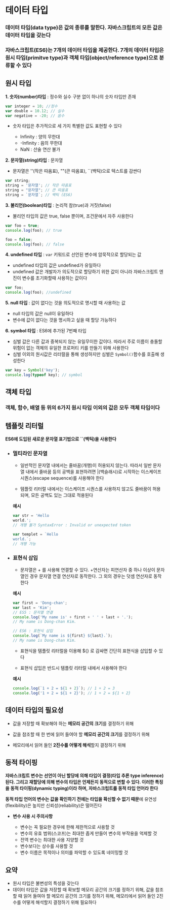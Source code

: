 # 데이터 타입

### 데이터 타입(data type)은 값의 종류를 말한다. 자바스크립트의 모든 값은 데이터 타입을 갖는다

### 자바스크립트(ES6)는 7개의 데이터 타입을 제공한다. 7개의 데이터 타입은 원시 타입(primitve type)과 객체 타입(object/reference type)으로 분류할 수 있다

## 원시 타입

**1. 숫자(number)타입** :  정수와 실수 구분 없이 하나의 숫자 타입만 존재

```js
var integer = 10; //정수
var double = 10.12; // 실수
var negative = -20; // 음수
```

  - 숫자 타입은 추가적으로 세 가지 특별한 값도 표현할 수 있다

    - Infinity : 양의 무한대
    - -Infinity : 음의 무한대
    - NaN : 산술 연산 불가

**2. 문자열(string)타입** : 문자열
  -  문자열은 ''(작은 따옴표), ""(큰 따옴표), ``(백틱)으로 텍스트를 감싼다

```js
var string;
string = '문자열'; // 작은 따옴표
string = "문자열"; // 큰 따옴표
string = `문자열`; // 백틱 (ES6)
```

**3. 불리언(boolean)타입** : 논리적 참(true)과 거짓(false)
  - 불리언 타입의 값은 true, false 뿐이며, 조건문에서 자주 사용한다

```js
var foo = true;
console.log(foo); // true

foo = false;
console.log(foo); // false
```

**4. undefined 타입** : `var` 키워드로 선언된 변수에 암묵적으로 할당되는 값
  - undefined 타입의 값은 undefined가 유일하다
  - undefined 값은 개발자가 의도적으로 할당하기 위한 값이 아니라 자바스크립트 엔진이 변수를 초기화할때 사용하는 값이다

```js
var foo;
console.log(foo); //undefined
```

**5. null 타입** : 값이 없다는 것을 의도적으로 명시할 때 사용하는 값
  - null 타입의 값은 null이 유일하다
  - 변수에 값이 없다는 것을 명시하고 싶을 때 할당 가능하다

**6. symbol 타입** : ES6에 추가된 7번째 타입
  - 심벌 값은 다른 값과 중복되지 않는 유일무이한 값이다. 따라서 주로 이름이 충돌할 위험이 없는 객체의 유일한 프로퍼티 키를 만들기 위해 사용한다
  - 심벌 이외의 원시값은 리터럴을 통해 생성하지만 심벌은 `Symbol()`함수를 호출해 생성한다

```js
var key = Symbol('key');
console.log(typeof key); // symbol
```

## 객체 타입

### 객체, 함수, 배열 등 위의 6가지 원시 타입 이외의 값은 모두 객체 타입이다

## 템플릿 리터럴

**ES6에 도입된 새로운 문자열 표기법으로 ``(백틱)을 사용한다**

- ### 멀티라인 문자열

  - 일반적인 문자열 내에서는 줄바꿈(개행)이 허용되지 않는다. 따라서 일반 문자열 내에서 줄바꿈 등의 공백을 표현하려면 |(백슬래시)로 시작하는 이스케이프 시퀀스(escape sequence)를 사용해야 한다
  
  - 템플릿 리터럴 내에서는 이스케이프 시퀀스를 사용하지 않고도 줄바꿈이 허용되며, 모든 공백도 있는 그대로 적용된다

  **예시**

  ```js
  var str = 'Hello
  world.'; 
  // 개행 불가 SyntaxError : Invalid or unexpected token

  var templet = `Hello
  world.`;
  // 개행 가능
  ```

- ### 표현식 삽입

  - 문자열은 + 를 사용해 연결할 수 있다. +연산자는 피연산자 중 하나 이상이 문자열인 경우 문자열 연결 연산자로 동작한다. 그 외의 경우는 덧셈 연산자로 동작한다

  **예시**

  ```js
  var first = 'Dong-chan';
  var last = 'Kim';
  // ES5 : 문자열 연결
  console.log('My name is' + first + ' ' + last + '.');
  // My name is Dong-chan Kim.

  // ES6 : 표현식 삽입
  console.log(`My name is ${first} ${last}.`);
  // My name is Dong-chan Kim.
  ```

  - 표현식을 템플릿 리터럴을 이용해 ${} 로 감싸면 간단히 표현식을 삽입할 수 있다

  - 표현식 삽입은 반드시 템플릿 리터럴 내에서 사용해야 한다

  **예시**

  ```js
  console.log(`1 + 2 = ${1 + 2}`); // 1 + 2 = 3
  console.log('1 + 2 = ${1 + 2}'); // 1 + 2 = ${1 + 2}
  ```

## 데이터 타입의 필요성

- 값을 저장할 때 확보해야 하는 **메모리 공간의 크기**를 결정하기 위해

- 값을 참조할 때 한 번에 읽어 들여야 할 **메모리 공간의 크기**를 결정하기 위해

- 메모리에서 읽어 들인 **2진수를 어떻게 해석**할지 결정하기 위해

## 동적 타이핑

**자바스크립트 변수는 선언이 아닌 할당에 의해 타입이 결정(타입 추론 type inference)된다. 그리고 재할당에 의해 변수의 타입은 언제든지 동적으로 변할 수 있다. 이러한 특징을 동적 타이핑(dynamic typing)이라 하며, 자바스크립트를 동적 타입 언어라 한다**

**동적 타입 언어의 변수는 값을 확인하기 전에는 타입을 확신할 수 없기 때문**에 유연성(flexibility)은 높지만 신뢰성(reliability)은 떨어진다

- **변수 사용 시 주의사항**

  - 변수는 꼭 필요한 경우에 한해 제한적으로 사용할 것
  - 변수의 유효 범위(스코프)는 최대한 좁게 만들어 변수의 부작용을 억제할 것
  - 전역 변수는 최대한 사용 지양할 것
  - 변수보다는 상수를 사용할 것
  - 변수 이름은 목적이나 의미를 파악할 수 있도록 네이밍할 것

## 요약
- 원시 타입은 불변성의 특성을 갖는다
- 데이터 타입은 값을 저장할 때 확보할 메모리 공간의 크기를 정하기 위해, 값을 참조할 때 읽어 들여야 할 메모리 공간의 크기를 정하기 위해, 메모리에서 읽어 들인 2진수를 어떻게 해석할지 결정하기 위해 필요하다






